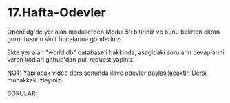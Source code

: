 ﻿# 17.Hafta-Odevler

OpenEdg'de yer alan modullerden Modul 5'i bitiriniz ve bunu belirten ekran goruntusunu 
sinif hocalarina gonderiniz.

Ekte yer alan "world.db" database'i hakkinda, asagidaki sorularin cevaplarini veren 
kodlari github'dan pull request yapiniz.

NOT: Yapilacak video ders sonunda ilave odevler paylasilacaktir. Dersi muhakkak 
izleyiniz.



SORULAR:








 

